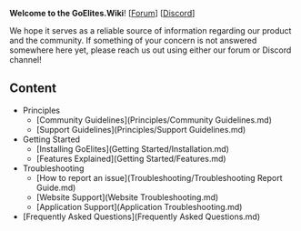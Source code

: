 **Welcome to the GoElites.Wiki**! [[Forum][GoElites Forum]] [[Discord][Discord Server]]

We hope it serves as a reliable source of information regarding our product and the community. If something of your concern is not answered somewhere here yet, please reach us out using either our forum or Discord channel!



## Content
- Principles
	- [Community Guidelines](Principles/Community Guidelines.md)
	- [Support Guidelines](Principles/Support Guidelines.md)
- Getting Started
	- [Installing GoElites](Getting Started/Installation.md)
	- [Features Explained](Getting Started/Features.md)
- Troubleshooting
	- [How to report an issue](Troubleshooting/Troubleshooting Report Guide.md)
	- [Website Support](Website Troubleshooting.md)
	- [Application Support](Application Troubleshooting.md)
- [Frequently Asked Questions](Frequently Asked Questions.md)

[Discord Image]: https://s.put.re/w7jWWWy.png
[GoElites Image]: https://s.put.re/8cxQDjU.png
[Discord Server]: https://discord.gg/m7RctYk
[GoElites Forum]: https://goelites.net
[Forum]: https://goelites.net